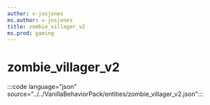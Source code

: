 ```yaml
---
author: v-josjones
ms.author: v-josjones
title: zombie_villager_v2
ms.prod: gaming
---
```


# zombie_villager_v2

:::code language="json" source="../../VanillaBehaviorPack/entities/zombie_villager_v2.json":::